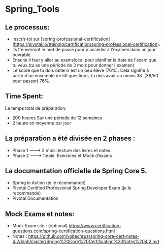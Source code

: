 # Spring_Tools

## Le processus:
 
- Inscrit-toi sur [spring-professional-certification] (https://pivotal.io/training/certification/spring-professional-certification). 
- Ils t'enverront le mot de passe pour y accéder à l'examen dans un jour ouvrable.
- Ensuite il faut y aller au examslocal pour planifier la date de l'exam que tu veux.(tu as une période de 3 mois pour donner l'examen)
- Le score que tu dois obtenir est un peu élevé (76%). Cela signifie à partir d'un ensemble de 50 questions, tu dois avoir au moins 38. (38/50 pour passer) 76%.

## Time Spent:

 Le temps total de préparation:
- 200 heures Sur une période de 12 semaines
- 2 heure en moyenne par jour

## La préparation a été divisée en 2 phases :

- Phase 1 ---> 2 mois: lecture des livres et notes
- Phase 2 ---> 1mois: Exercices et Mock d’exams

## La documentation officielle de Spring Core 5.
- Spring in Action (je le recommande)
- Pivotal Certified Professional Spring Developer Exam (je le recommande)
- Pivotal Documentation 

## Mock Exams et notes:

- Mock Exam site : (optional) https://www.certification-questions.com/spring-certification-questions.html
- Notes : https://github.com/vojtechruz/spring-core-cert-notes-4.2/blob/master/Spring%20Core%20Certification%20Notes%204.2.md
